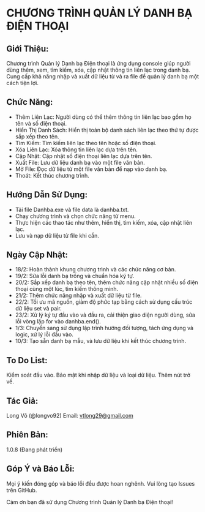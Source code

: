 # CHƯƠNG TRÌNH QUẢN LÝ DANH BẠ ĐIỆN THOẠI 

## Giới Thiệu:

Chương trình Quản lý Danh bạ Điện thoại là ứng dụng console giúp người dùng thêm, xem, tìm kiếm, xóa, cập nhật thông tin liên lạc trong danh bạ. Cung cấp khả năng nhập và xuất dữ liệu từ và ra file để quản lý danh bạ một cách tiện lợi.

## Chức Năng:

- Thêm Liên Lạc: Người dùng có thể thêm thông tin liên lạc bao gồm họ tên và số điện thoại.
- Hiển Thị Danh Sách: Hiển thị toàn bộ danh sách liên lạc theo thứ tự được sắp xếp theo tên.
- Tìm Kiếm: Tìm kiếm liên lạc theo tên hoặc số điện thoại.
- Xóa Liên Lạc: Xóa thông tin liên lạc dựa trên tên.
- Cập Nhật: Cập nhật số điện thoại liên lạc dựa trên tên.
- Xuất File: Lưu dữ liệu danh bạ vào một file văn bản.
- Mở File: Đọc dữ liệu từ một file văn bản để nạp vào danh bạ.
- Thoát: Kết thúc chương trình.

## Hướng Dẫn Sử Dụng:
- Tải file Danhba.exe và file data là danhba.txt.
- Chạy chương trình và chọn chức năng từ menu.
- Thực hiện các thao tác như thêm, hiển thị, tìm kiếm, xóa, cập nhật liên lạc.
- Lưu và nạp dữ liệu từ file khi cần.

## Ngày Cập Nhật:

- 18/2: Hoàn thành khung chương trình và các chức năng cơ bản.
- 19/2: Sửa lỗi danh bạ trống và chuẩn hóa ký tự.
- 20/2: Sắp xếp danh bạ theo tên, thêm chức năng cập nhật nhiều số điện thoại cùng một lúc, tìm kiếm thông minh.
- 21/2: Thêm chức năng nhập và xuất dữ liệu từ file.
- 22/2: Tối ưu mã nguồn, giảm độ phức tạp bằng cách sử dụng cấu trúc dữ liệu set và pair.
- 23/2: Xử lý ký tự đầu vào và đầu ra, cải thiện giao diện người dùng, sửa lỗi vòng lặp for vào danhba.end().
- 1/3: Chuyển sang sử dụng lập trình hướng đối tượng, tách ứng dụng và logic, xử lý lỗi đầu vào.
- 10/3: Tạo sẵn danh bạ mẫu, và lưu dữ liệu khi kết thúc chương trình.

## To Do List:

Kiểm soát đầu vào.
Bảo mật khi nhập dữ liệu và loại dữ liệu.
Thêm nút trở về.

## Tác Giả:

Long Võ (@longvo92)
Email: vtlong29@gmail.com

## Phiên Bản:

1.0.8 (Đang phát triển)

## Góp Ý và Báo Lỗi:

Mọi ý kiến đóng góp và báo lỗi đều được hoan nghênh. Vui lòng tạo Issues trên GitHub.

Cảm ơn bạn đã sử dụng Chương trình Quản lý Danh bạ Điện thoại!
